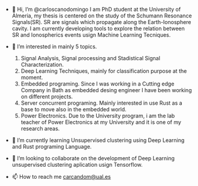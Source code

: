 - 👋 Hi, I’m @carloscanodomingo I am PhD student at the University of Almeria, my thesis is centered on the study of the Schumann Resonance Signals(SR). 
SR are signals which propagate along the Earth-Ionosphere cavity. I am currently developing tools to explore the relation between SR and Ionospherics events usign Machine Learning Tecniques.
- 👀 I’m interested in mainly 5 topics.
  1. Signal Analysis, Signal processing and Stadistical Signal Characterization.
  2. Deep Learning Techniques, mainly for classification purpose at the moment. 
  3. Embedded programing. Since I was working in a Cutting edge Company in Bath as embedded desing engineer I have been working on different projects. 
  4. Server concurrent programing. Mainly interested in use Rust as a base to move also in the embedded world.
  5. Power Electronics. Due to the University program, i am the lab teacher of Power Electronics at my University and it is one of my research areas.
  
- 🌱 I’m currently learning Unsupervised clustering using Deep Learning and Rust programing Language.

- 💞️ I’m looking to collaborate on the development of Deep Learning unsupervised clustering aplication usign Tensorflow.
- 📫 How to reach me carcandom@ual.es

<!---
carloscanodomingo/carloscanodomingo is a ✨ special ✨ repository because its `README.md` (this file) appears on your GitHub profile.
You can click the Preview link to take a look at your changes.
--->
